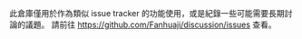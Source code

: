 此倉庫僅用於作為類似 issue tracker 的功能使用，或是紀錄一些可能需要長期討論的議題。
請前往 https://github.com/Fanhuaji/discussion/issues 查看。
